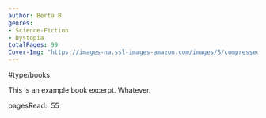 ```yaml
---
author: Berta B
genres:
- Science-Fiction
- Dystopia
totalPages: 99
Cover-Img: "https://images-na.ssl-images-amazon.com/images/S/compressed.photo.goodreads.com/books/1599649084i/30753841.jpg"
---
```

#type/books

This is an example book excerpt. Whatever.

pagesRead:: 55

